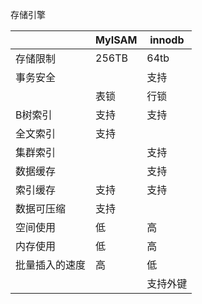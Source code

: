 存储引擎

|  | MyISAM | innodb |
| -------- | -------- | -------- |
| 存储限制     | 256TB     | 64tb     |
| 事务安全     |      | 支持     |
|      |    表锁  |行锁      |
|    B树索引  | 支持     | 支持     |
| 全文索引     |支持      |      |
|    集群索引  |      |      支持|
|    数据缓存  |      |      支持|
|    索引缓存 | 支持     | 支持     |
|    数据可压缩 | 支持     |      |
|    空间使用 | 低    | 高     |
|    内存使用 | 低    | 高     |
|    批量插入的速度 |  高   |  低    |
|     |  | 支持外键    |



